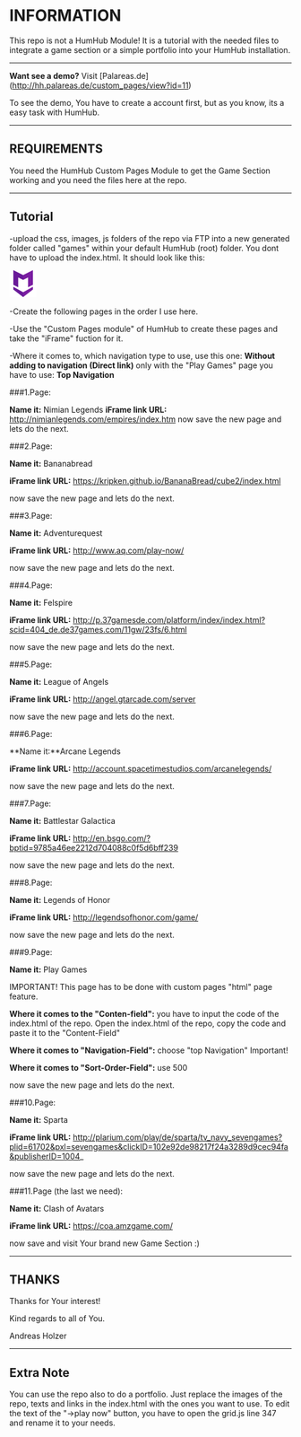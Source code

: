 # INFORMATION

This repo is not a HumHub Module! It is a tutorial with the needed files to integrate a game section or a simple portfolio into your HumHub installation.

***

**Want see a demo?** 
Visit [Palareas.de]  (http://hh.palareas.de/custom_pages/view?id=11)

To see the demo, You have to create a account first, but as you know, its a easy task with HumHub.

***

## REQUIREMENTS

You need the HumHub Custom Pages Module to get the Game Section working and you need the files here at the repo.

***

## Tutorial

-upload the css, images, js folders of the repo via FTP into a new generated folder called "games" within your default HumHub (root) folder. You dont have to upload the index.html. It should look like this:

![folders](https://github.com/adam-p/markdown-here/raw/master/src/common/images/icon48.png "folder structure")

-Create the following pages in the order I use here. 

-Use the "Custom Pages module" of HumHub to create these pages and take the "iFrame" fuction for it.

-Where it comes to, which navigation type to use, use this one: **Without adding to navigation (Direct link)**
only with the "Play Games" page you have to use: **Top Navigation**


###1.Page:

**Name it:** Nimian Legends
**iFrame link URL:** http://nimianlegends.com/empires/index.htm
now save the new page and lets do the next.


###2.Page:

**Name it:** Bananabread

**iFrame link URL:** https://kripken.github.io/BananaBread/cube2/index.html

now save the new page and lets do the next.


###3.Page:

**Name it:** Adventurequest

**iFrame link URL:** http://www.aq.com/play-now/

now save the new page and lets do the next.


###4.Page:

**Name it:** Felspire

**iFrame link URL:** http://p.37gamesde.com/platform/index/index.html?scid=404_de.de37games.com/11gw/23fs/6.html

now save the new page and lets do the next.


###5.Page:

**Name it:** League of Angels

**iFrame link URL:** http://angel.gtarcade.com/server

now save the new page and lets do the next.


###6.Page:

**Name it:**Arcane Legends

**iFrame link URL:** http://account.spacetimestudios.com/arcanelegends/

now save the new page and lets do the next.


###7.Page:

**Name it:** Battlestar Galactica

**iFrame link URL:** http://en.bsgo.com/?bptid=9785a46ee2212d704088c0f5d6bff239

now save the new page and lets do the next.


###8.Page:

**Name it:** Legends of Honor

**iFrame link URL:** http://legendsofhonor.com/game/

now save the new page and lets do the next.


###9.Page:

**Name it:** Play Games

IMPORTANT! This page has to be done with custom pages "html" page feature.

**Where it comes to the "Conten-field":** you have to input the code of the index.html of the repo. Open the index.html of the repo, copy the code and paste it to the "Content-Field"

**Where it comes to "Navigation-Field":** choose "top Navigation" Important!

**Where it comes to "Sort-Order-Field":** use 500

now save the new page and lets do the next.


###10.Page:

**Name it:** Sparta

**iFrame link URL:** http://plarium.com/play/de/sparta/tv_navy_sevengames?plid=61702&pxl=sevengames&clickID=102e92de98217f24a3289d9cec94fa&publisherID=1004_

now save the new page and lets do the next.


###11.Page (the last we need):

**Name it:** Clash of Avatars

**iFrame link URL:** https://coa.amzgame.com/

now save and visit Your brand new Game Section :)


***
## THANKS

Thanks for Your interest!

Kind regards to all of You.

Andreas Holzer


***
## Extra Note

You can use the repo also to do a portfolio. Just replace the images of the repo, texts and links in the index.html with the ones you want to use.
To edit the text of the "->play now" button, you have to open the grid.js line 347 and rename it to your needs.
